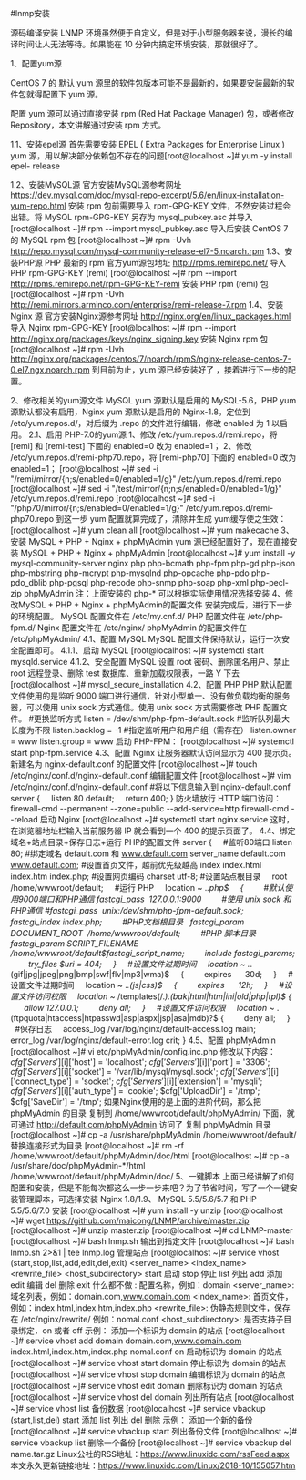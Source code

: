 #lnmp安装

源码编译安装 LNMP 环境虽然便于自定义，但是对于小型服务器来说，漫长的编译时间让人无法等待。如果能在 10 分钟内搞定环境安装，那就很好了。

1、配置yum源

  CentOS 7 的 默认 yum 源里的软件包版本可能不是最新的，如果要安装最新的软件包就得配置下 yum 源。

  配置 yum 源可以通过直接安装 rpm (Red Hat Package Manager) 包，或者修改 Repository，本文讲解通过安装 rpm 方式。

  1.1、安装epel源
    首先需要安装 EPEL ( Extra Packages for Enterprise Linux ) yum 源，用以解决部分依赖包不存在的问题[root@localhost ~]# yum -y install epel-     release

  1.2、安装MySQL源
    官方安装MySQL源参考网址
    https://dev.mysql.com/doc/mysql-repo-excerpt/5.6/en/linux-installation-yum-repo.html
    安装 rpm 包前需要导入 rpm-GPG-KEY 文件，不然安装过程会出错。将 MySQL rpm-GPG-KEY 另存为 mysql_pubkey.asc 并导入
    [root@localhost ~]# rpm --import mysql_pubkey.asc
    导入后安装 CentOS 7 的 MySQL rpm 包
    [root@localhost ~]# rpm -Uvh http://repo.mysql.com/mysql-community-release-el7-5.noarch.rpm
  1.3、安装PHP源
    PHP 最新的 rpm 官方yum源包地址
    http://rpms.remirepo.net/
    导入 PHP rpm-GPG-KEY (remi)
    [root@localhost ~]# rpm --import http://rpms.remirepo.net/rpm-GPG-KEY-remi
    安装 PHP rpm (remi) 包
    [root@localhost ~]# rpm -Uvh http://remi.mirrors.arminco.com/enterprise/remi-release-7.rpm
  1.4、安装 Nginx 源
    官方安装Nginx源参考网址
    http://nginx.org/en/linux_packages.html
    导入 Nginx rpm-GPG-KEY
    [root@localhost ~]# rpm --import http://nginx.org/packages/keys/nginx_signing.key
    安装 Nginx rpm 包
    [root@localhost ~]# rpm -Uvh http://nginx.org/packages/centos/7/noarch/rpmS/nginx-release-centos-7-0.el7.ngx.noarch.rpm
    到目前为止，yum 源已经安装好了 ，接着进行下一步的配置。
    
2、修改相关的yum源文件
  MySQL yum 源默认是启用的 MySQL-5.6，PHP yum 源默认都没有启用，Nginx yum 源默认是启用的 Nginx-1.8。定位到 /etc/yum.repos.d/，对后缀为 .repo     的文件进行编辑，修改 enabled 为 1 以启用。
  2.1、启用 PHP-7.0的yum源
    1、修改 /etc/yum.repos.d/remi.repo，将 [remi] 和 [remi-test] 下面的 enabled=0 改为 enabled=1；
    2、修改 /etc/yum.repos.d/remi-php70.repo，将 [remi-php70] 下面的 enabled=0 改为 enabled=1；
      [root@localhost ~]# sed -i "/remi\/mirror/{n;s/enabled=0/enabled=1/g}" /etc/yum.repos.d/remi.repo
      [root@localhost ~]# sed -i "/test\/mirror/{n;n;s/enabled=0/enabled=1/g}" /etc/yum.repos.d/remi.repo
      [root@localhost ~]# sed -i "/php70\/mirror/{n;s/enabled=0/enabled=1/g}" /etc/yum.repos.d/remi-php70.repo
      到这一步 yum 配置就算完成了，清除并生成 yum缓存使之生效：
      [root@localhost ~]# yum clean all
      [root@localhost ~]# yum makecache
3、安装 MySQL + PHP + Nginx + phpMyAdmin
yum 源已经配置好了，现在直接安装 MySQL + PHP + Nginx + phpMyAdmin
[root@localhost ~]# yum install -y mysql-community-server nginx php php-bcmath php-fpm php-gd php-json php-mbstring php-mcrypt php-mysqlnd php-opcache php-pdo php-pdo_dblib php-pgsql php-recode php-snmp php-soap php-xml php-pecl-zip phpMyAdmin
注：上面安装的 php-* 可以根据实际使用情况选择安装
4、修改MySQL + PHP + Nginx + phpMyAdmin的配置文件
安装完成后，进行下一步的环境配置。
MySQL 配置文件在 /etc/my.cnf.d/
PHP 配置文件在 /etc/php-fpm.d/
Nginx 配置文件在 /etc/nginx/
phpMyAdmin 的配置文件在 /etc/phpMyAdmin/
4.1、配置 MySQL
MySQL 配置文件保持默认，运行一次安全配置即可。
4.1.1、启动 MySQL
[root@localhost ~]# systemctl start mysqld.service
4.1.2、安全配置 MySQL
设置 root 密码、删除匿名用户、禁止 root 远程登录、删除 test 数据库、重新加载权限表，一路 Y 下去
[root@localhost ~]# mysql_secure_installation
4.2、配置 PHP
PHP 默认配置文件使用的是监听 9000 端口进行通信，针对小型单一、没有做负载均衡的服务器，可以使用 unix sock 方式通信。使用 unix sock 方式需要修改 PHP 配置文件。
#更换监听方式
listen = /dev/shm/php-fpm-default.sock
#监听队列最大长度为不限
listen.backlog = -1
#指定监听用户和用户组（需存在）
listen.owner = www
listen.group = www
启动 PHP-FPM：
[root@localhost ~]# systemctl start php-fpm.service
4.3、配置 Nginx
让服务器默认访问显示为 400 提示页。
新建名为 nginx-default.conf 的配置文件
[root@localhost ~]# touch /etc/nginx/conf.d/nginx-default.conf
编辑配置文件
[root@localhost ~]# vim /etc/nginx/conf.d/nginx-default.conf
#将以下信息输入到 nginx-default.conf
server
{
    listen 80 default;
    return 400;
}
防火墙放行 HTTP 端口访问：
firewall-cmd --permanent --zone=public --add-service=http
firewall-cmd --reload
启动 Nginx
[root@localhost ~]# systemctl start nginx.service
这时，在浏览器地址栏输入当前服务器 IP 就会看到一个 400 的提示页面了。
4.4、绑定域名+站点目录+保存日志+运行 PHP的配置文件
server
{
    #监听80端口
listen 80;
#绑定域名 default.com 和 www.default.com
server_name default.com www.default.com;
#设置首页文件，越前优先级越高
index index.html index.htm index.php;
#设置网页编码
charset utf-8;
#设置站点根目录
    root  /home/wwwroot/default;
    #运行 PHP
    location ~ .*\.php$
    {
        #默认使用9000端口和PHP通信
fastcgi_pass  127.0.0.1:9000
        #使用 unix sock 和PHP通信
#fastcgi_pass  unix:/dev/shm/php-fpm-default.sock;
        fastcgi_index index.php;
        #PHP文档根目录
  fastcgi_param DOCUMENT_ROOT  /home/wwwroot/default;
        #PHP 脚本目录
fastcgi_param SCRIPT_FILENAME  /home/wwwroot/default$fastcgi_script_name;
        include fastcgi_params;
        try_files $uri = 404;
    }
    #设置文件过期时间
    location ~ .*\.(gif|jpg|jpeg|png|bmp|swf|flv|mp3|wma)$
    {
        expires      30d;
    }
    #设置文件过期时间
    location ~ .*\.(js|css)$
    {
        expires      12h;
    }
    #设置文件访问权限
    location ~* /templates(/.*)\.(bak|html|htm|ini|old|php|tpl)$ {
        allow 127.0.0.1;
        deny all;
    }
    #设置文件访问权限
    location ~* \.(ftpquota|htaccess|htpasswd|asp|aspx|jsp|asa|mdb)?$ {
        deny all;
    }
    #保存日志
    access_log /var/log/nginx/default-access.log main;
    error_log /var/log/nginx/default-error.log crit;
}
4.5、配置 phpMyAdmin
[root@localhost ~]# vi etc/phpMyAdmin/config.inc.php
修改以下内容：
$cfg['Servers'][$i]['host'] = 'localhost';
$cfg['Servers'][$i]['port'] = '3306';
$cfg['Servers'][$i]['socket'] = '/var/lib/mysql/mysql.sock';
$cfg['Servers'][$i]['connect_type'] = 'socket';
$cfg['Servers'][$i]['extension'] = 'mysqli';
$cfg['Servers'][$i]['auth_type'] = 'cookie';
$cfg['UploadDir'] = '/tmp';
$cfg['SaveDir'] = '/tmp';
如果Nginx使用的是上面的进阶代码，那么把 phpMyAdmin 的目录 复制到 /home/wwwroot/default/phpMyAdmin/ 下面，就可通过 http://default.com/phpMyAdmin 访问了
复制 phpMyAdmin 目录
[root@localhost ~]# cp -a /usr/share/phpMyAdmin /home/wwwroot/default/
替换连接形式为目录
[root@localhost ~]# rm -rf /home/wwwroot/default/phpMyAdmin/doc/html
[root@localhost ~]# cp -a /usr/share/doc/phpMyAdmin-<span>*</span>/html /home/wwwroot/default/phpMyAdmin/doc/
5、一键脚本
上面已经讲解了如何配置和安装，但是不能每次都这么一步一步来吧？为了节省时间，写了一个一键安装管理脚本，可选择安装 Nginx 1.8/1.9、 MySQL 5.5/5.6/5.7 和 PHP 5.5/5.6/7.0
安装
[root@localhost ~]# yum install -y unzip
[root@localhost ~]# wget https://github.com/maicong/LNMP/archive/master.zip
[root@localhost ~]# unzip master.zip
[root@localhost ~]# cd LNMP-master
[root@localhost ~]# bash lnmp.sh
输出到指定文件
[root@localhost ~]# bash lnmp.sh 2>&1 | tee lnmp.log
管理站点
[root@localhost ~]# service vhost (start,stop,list,add,edit,del,exit) <domain> <server_name> <index_name> <rewrite_file> <host_subdirectory>
start 启动
stop 停止
list 列出
add 添加
edit 编辑
del 删除
exit 什么都不做
<domain>: 配置名称，例如：domain
<server_name>: 域名列表，例如：domain.com,www.domain.com
<index_name>: 首页文件，例如：index.html,index.htm,index.php
<rewrite_file>: 伪静态规则文件，保存在 /etc/nginx/rewrite/ 例如：nomal.conf
<host_subdirectory>: 是否支持子目录绑定，on 或者 off
示例：
添加一个标识为 domain 的站点
[root@localhost ~]# service vhost add domain domain.com,www.domain.com index.html,index.htm,index.php nomal.conf on
启动标识为 domain 的站点
[root@localhost ~]# service vhost start domain
停止标识为 domain 的站点
[root@localhost ~]# service vhost stop domain
编辑标识为 domain 的站点
[root@localhost ~]# service vhost edit domain
删除标识为 domain 的站点
[root@localhost ~]# service vhost del domain
列出所有站点
[root@localhost ~]# service vhost list
备份数据
[root@localhost ~]# service vbackup (start,list,del) <delete name.tar.gz>
start 添加
list 列出
del 删除
示例：
添加一个新的备份
[root@localhost ~]# service vbackup start
列出备份文件
[root@localhost ~]# service vbackup list
删除一个备份
[root@localhost ~]# service vbackup del name.tar.gz
Linux公社的RSS地址：https://www.linuxidc.com/rssFeed.aspx
本文永久更新链接地址：https://www.linuxidc.com/Linux/2018-10/155057.htm
